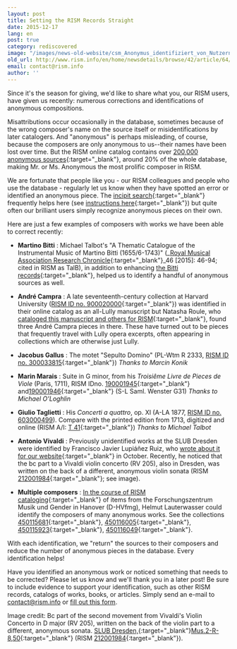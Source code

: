 ```yaml
---
layout: post
title: Setting the RISM Records Straight
date: 2015-12-17
lang: en
post: true
category: rediscovered
image: "/images/news-old-website/csm_Anonymus_identifiziert_von_Nutzern_usw_5560e90474.jpg"
old_url: http://www.rism.info/en/home/newsdetails/browse/42/article/64/setting-the-rism-records-straight.html
email: contact@rism.info
author: ''
---
```


Since it's the season for giving, we'd like to share what you, our RISM users, have given us recently: numerous corrections and identifications of anonymous compositions.

Misattributions occur occasionally in the database, sometimes because of the wrong composer's name on the source itself or misidentifications by later catalogers. And "anonymous" is perhaps misleading, of course, because the composers are only anonymous to us--their names have been lost over time. But the RISM online catalog contains over [200,000 anonymous sources](https://opac.rism.info/search?View=rism&author=anonymous){:target="_blank"}, around 20% of the whole database, making Mr. or Ms. Anonymous the most prolific composer in RISM.

We are fortunate that people like you - our RISM colleagues and people who use the database - regularly let us know when they have spotted an error or identified an anonymous piece. The [incipit search](https://opac.rism.info/metaopac/start.do?View=rism&SearchType=2&Language=en){:target="_blank"} frequently helps here (see [instructions here](https://opac.rism.info/index.php?id=4&L=1#c47){:target="_blank"}) but quite often our brilliant users simply recognize anonymous pieces on their own.

Here are just a few examples of composers with works we have been able to correct recently:

- **Martino Bitti** : Michael Talbot's "A Thematic Catalogue of the Instrumental Music of Martino Bitti (1655/6-1743)" (_[Royal Musical Association Research Chronicle](http://dx.doi.org/10.1080/14723808.2014.986256){:target="_blank"}_46 [2015]: 46-94; cited in RISM as TalB), in addition to enhancing [the Bitti records](https://opac.rism.info/search?View=rism&author=Martino+Bitti){:target="_blank"}, helped us to identify a handful of anonymous sources as well.

- **André Campra** : A late seventeenth-century collection at Harvard University ([RISM ID no. 900020000](https://opac.rism.info/search?id=900020000){:target="_blank"}) was identified in their online catalog as an all-Lully manuscript but Natasha Roule, who [cataloged this manuscript and others for RISM](/library_collections/2015/08/03/cataloguing-17th-and-18thcentury-manuscripts-of.html){:target="_blank"}, found three André Campra pieces in there. These have turned out to be pieces that frequently travel with Lully opera excerpts, often appearing in collections which are otherwise just Lully.
- **Jacobus Gallus** : The motet "Sepulto Domino" (PL-Wtm R 2333, [RISM ID no. 300033815](https://opac.rism.info/search?id=300033815){:target="_blank"})
_Thanks to Marcin Konik_
- **Marin Marais** : Suite in G minor, from his _Troisiême Livre de Pieces de Viole_ (Paris, 1711), RISM IDno. [190001945](https://opac.rism.info/search?id=190001945){:target="_blank"} and[190001946](https://opac.rism.info/search?id=190001946){:target="_blank"} (S-L Saml. Wenster G31)
_Thanks to Michael O'Loghlin_
- **Giulio Taglietti** : His _Concerti a quattro_, op. XI (A-LA 1877, [RISM ID no. 603000499](https://opac.rism.info/search?id=603000499 "external-link-new-window")). Compare with the printed edition from 1713, digitized and online (RISM A/I: [T 41](https://opac.rism.info/search?id=00000990063583){:target="_blank"})
_Thanks to Michael Talbot_
- **Antonio Vivaldi** : Previously unidentified works at the SLUB Dresden were identified by Francisco Javier Lupiáñez Ruiz, who [wrote about it for our website](/rediscovered/2015/10/08/new-discoveries-of-vivaldi-in-dresden.html){:target="_blank"} in October. Recently, he noticed that the bc part to a Vivaldi violin concerto (RV 205), also in Dresden, was written on the back of a different, anonymous violin sonata (RISM [212001984](https://opac.rism.info/search?id=212001984){:target="_blank"}; see image).
- **Multiple composers** : [In the course of RISM cataloging](/library_collections/2015/07/30/two-significant-hanover-collections-now-in-rism.html){:target="_blank"} of items from the Forschungszentrum Musik und Gender in Hanover (D-HVfmg), Helmut Lauterwasser could identify the composers of many anonymous works. See the collections [450115681](https://opac.rism.info/search?id=450115681){:target="_blank"}, [450116005](https://opac.rism.info/search?id=450116005){:target="_blank"}, [450115923](https://opac.rism.info/search?id=450115923){:target="_blank"}, [450116049](https://opac.rism.info/search?id=450116049){:target="_blank"}.

With each identification, we "return" the sources to their composers and reduce the number of anonymous pieces in the database. Every identification helps!

Have you identified an anonymous work or noticed something that needs to be corrected? Please let us know and we'll thank you in a later post! Be sure to include evidence to support your identification, such as other RISM records, catalogs of works, books, or articles. Simply send an e-mail to [contact@rism.info](mailto:contact@rism.info) or [fill out this form](/service/feedback.html).

Image credit:
Bc part of the second movement from Vivaldi's Violin Concerto in D major (RV 205), written on the back of the violin part to a different, anonymous sonata. [SLUB Dresden,](http://digital.slub-dresden.de/id335684513){:target="_blank"}[Mus.2-R-8,50](http://digital.slub-dresden.de/id335684513){:target="_blank"} (RISM [212001984](https://opac.rism.info/search?id=212001984){:target="_blank"}).